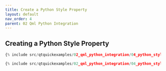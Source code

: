 ```yaml
---
title: Create a Python Style Property
layout: default
nav_order: 4
parent: 02 Qml Python Integration
---
```


## Creating a Python Style Property

```python
{% include src/qtquickexamples/02_qml_python_integration/04_python_style_property.py %}
```

```qml
{% include src/qtquickexamples/02_qml_python_integration/04_python_style_property.qml %}
```